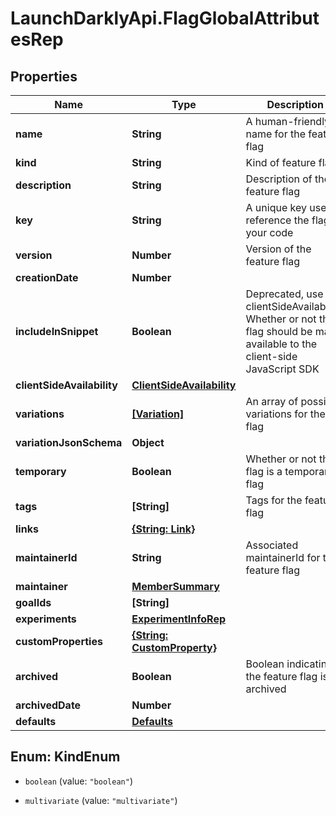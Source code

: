 # LaunchDarklyApi.FlagGlobalAttributesRep

## Properties

Name | Type | Description | Notes
------------ | ------------- | ------------- | -------------
**name** | **String** | A human-friendly name for the feature flag | 
**kind** | **String** | Kind of feature flag | 
**description** | **String** | Description of the feature flag | [optional] 
**key** | **String** | A unique key used to reference the flag in your code | 
**version** | **Number** | Version of the feature flag | 
**creationDate** | **Number** |  | 
**includeInSnippet** | **Boolean** | Deprecated, use clientSideAvailability. Whether or not this flag should be made available to the client-side JavaScript SDK | [optional] 
**clientSideAvailability** | [**ClientSideAvailability**](ClientSideAvailability.md) |  | [optional] 
**variations** | [**[Variation]**](Variation.md) | An array of possible variations for the flag | 
**variationJsonSchema** | **Object** |  | [optional] 
**temporary** | **Boolean** | Whether or not the flag is a temporary flag | 
**tags** | **[String]** | Tags for the feature flag | 
**links** | [**{String: Link}**](Link.md) |  | 
**maintainerId** | **String** | Associated maintainerId for the feature flag | [optional] 
**maintainer** | [**MemberSummary**](MemberSummary.md) |  | [optional] 
**goalIds** | **[String]** |  | [optional] 
**experiments** | [**ExperimentInfoRep**](ExperimentInfoRep.md) |  | 
**customProperties** | [**{String: CustomProperty}**](CustomProperty.md) |  | 
**archived** | **Boolean** | Boolean indicating if the feature flag is archived | 
**archivedDate** | **Number** |  | [optional] 
**defaults** | [**Defaults**](Defaults.md) |  | [optional] 



## Enum: KindEnum


* `boolean` (value: `"boolean"`)

* `multivariate` (value: `"multivariate"`)




